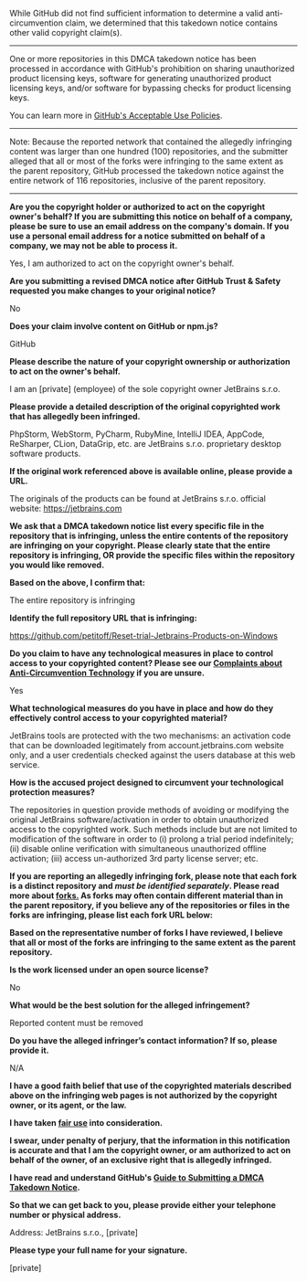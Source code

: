While GitHub did not find sufficient information to determine a valid anti-circumvention claim, we determined that this takedown notice contains other valid copyright claim(s).

---

One or more repositories in this DMCA takedown notice has been processed in accordance with GitHub's prohibition on sharing unauthorized product licensing keys, software for generating unauthorized product licensing keys, and/or software for bypassing checks for product licensing keys.

You can learn more in [GitHub's Acceptable Use Policies](https://docs.github.com/en/github/site-policy/github-acceptable-use-policies).

---

Note: Because the reported network that contained the allegedly infringing content was larger than one hundred (100) repositories, and the submitter alleged that all or most of the forks were infringing to the same extent as the parent repository, GitHub processed the takedown notice against the entire network of 116 repositories, inclusive of the parent repository.

---

**Are you the copyright holder or authorized to act on the copyright owner's behalf? If you are submitting this notice on behalf of a company, please be sure to use an email address on the company's domain. If you use a personal email address for a notice submitted on behalf of a company, we may not be able to process it.**

Yes, I am authorized to act on the copyright owner's behalf.

**Are you submitting a revised DMCA notice after GitHub Trust & Safety requested you make changes to your original notice?**

No

**Does your claim involve content on GitHub or npm.js?**

GitHub

**Please describe the nature of your copyright ownership or authorization to act on the owner's behalf.**

I am an [private] (employee) of the sole copyright owner JetBrains s.r.o.

**Please provide a detailed description of the original copyrighted work that has allegedly been infringed.**

PhpStorm, WebStorm, PyCharm, RubyMine, IntelliJ IDEA, AppCode, ReSharper, CLion, DataGrip, etc. are JetBrains s.r.o. proprietary desktop software products.

**If the original work referenced above is available online, please provide a URL.**

The originals of the products can be found at JetBrains s.r.o. official website: https://jetbrains.com

**We ask that a DMCA takedown notice list every specific file in the repository that is infringing, unless the entire contents of the repository are infringing on your copyright. Please clearly state that the entire repository is infringing, OR provide the specific files within the repository you would like removed.**

**Based on the above, I confirm that:**

The entire repository is infringing

**Identify the full repository URL that is infringing:**

https://github.com/petitoff/Reset-trial-Jetbrains-Products-on-Windows

**Do you claim to have any technological measures in place to control access to your copyrighted content? Please see our <a href="https://docs.github.com/articles/guide-to-submitting-a-dmca-takedown-notice#complaints-about-anti-circumvention-technology">Complaints about Anti-Circumvention Technology</a> if you are unsure.**

Yes

**What technological measures do you have in place and how do they effectively control access to your copyrighted material?**

JetBrains tools are protected with the two mechanisms: an activation code that can be downloaded legitimately from account.jetbrains.com website only, and a user credentials checked against the users database at this web service.

**How is the accused project designed to circumvent your technological protection measures?**

The repositories in question provide methods of avoiding or modifying the original JetBrains software/activation in order to obtain unauthorized access to the copyrighted work. Such methods include but are not limited to modification of the software in order to (i) prolong a trial period indefinitely; (ii) disable online verification with simultaneous unauthorized offline activation; (iii) access un-authorized 3rd party license server; etc.

**If you are reporting an allegedly infringing fork, please note that each fork is a distinct repository and <i>must be identified separately</i>. Please read more about <a href="https://docs.github.com/articles/dmca-takedown-policy#b-what-about-forks-or-whats-a-fork">forks.</a> As forks may often contain different material than in the parent repository, if you believe any of the repositories or files in the forks are infringing, please list each fork URL below:**

**Based on the representative number of forks I have reviewed, I believe that all or most of the forks are infringing to the same extent as the parent repository.**

**Is the work licensed under an open source license?**

No

**What would be the best solution for the alleged infringement?**

Reported content must be removed

**Do you have the alleged infringer’s contact information? If so, please provide it.**

N/A

**I have a good faith belief that use of the copyrighted materials described above on the infringing web pages is not authorized by the copyright owner, or its agent, or the law.**

**I have taken <a href="https://www.lumendatabase.org/topics/22">fair use</a> into consideration.**

**I swear, under penalty of perjury, that the information in this notification is accurate and that I am the copyright owner, or am authorized to act on behalf of the owner, of an exclusive right that is allegedly infringed.**

**I have read and understand GitHub's <a href="https://docs.github.com/articles/guide-to-submitting-a-dmca-takedown-notice/">Guide to Submitting a DMCA Takedown Notice</a>.**

**So that we can get back to you, please provide either your telephone number or physical address.**

Address: JetBrains s.r.o., [private]

**Please type your full name for your signature.**

[private]
